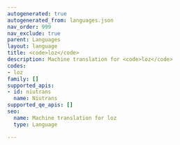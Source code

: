 ```yaml
---
autogenerated: true
autogenerated_from: languages.json
nav_order: 999
nav_exclude: true
parent: Languages
layout: language
title: <code>loz</code>
description: Machine translation for <code>loz</code>
codes:
- loz
family: []
supported_apis:
- id: niutrans
  name: Niutrans
supported_qe_apis: []
seo:
  name: Machine translation for loz
  type: Language

---
```


